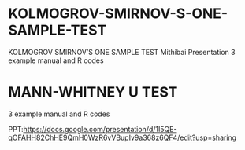# KOLMOGROV-SMIRNOV-S-ONE-SAMPLE-TEST
KOLMOGROV SMIRNOV’S ONE SAMPLE TEST Mithibai Presentation 
3 example manual and R codes

# MANN-WHITNEY U TEST

3 example manual and R codes

PPT:https://docs.google.com/presentation/d/1I5QE-qOFAHH82ChHE9QmH0WzR6vVBupIv9a368z6QF4/edit?usp=sharing

